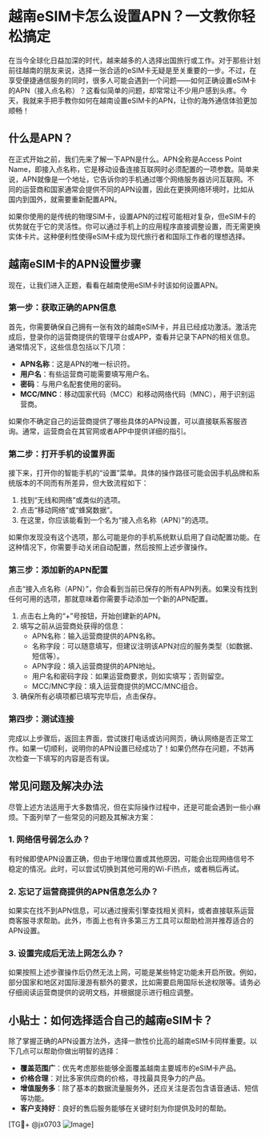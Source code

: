 # 越南eSIM卡怎么设置APN？一文教你轻松搞定

在当今全球化日益加深的时代，越来越多的人选择出国旅行或工作。对于那些计划前往越南的朋友来说，选择一张合适的eSIM卡无疑是至关重要的一步。不过，在享受便捷通信服务的同时，很多人可能会遇到一个问题——如何正确设置eSIM卡的APN（接入点名称）？这看似简单的问题，却常常让不少用户感到头疼。今天，我就来手把手教你如何在越南设置eSIM卡的APN，让你的海外通信体验更加顺畅！

## 什么是APN？

在正式开始之前，我们先来了解一下APN是什么。APN全称是Access Point Name，即接入点名称，它是移动设备连接互联网时必须配置的一项参数。简单来说，APN就像是一个地址，它告诉你的手机通过哪个网络服务器访问互联网。不同的运营商和国家通常会提供不同的APN设置，因此在更换网络环境时，比如从国内到国外，就需要重新配置APN。

如果你使用的是传统的物理SIM卡，设置APN的过程可能相对复杂，但eSIM卡的优势就在于它的灵活性。你可以通过手机上的应用程序直接调整设置，而无需更换实体卡片。这种便利性使得eSIM卡成为现代旅行者和国际工作者的理想选择。

## 越南eSIM卡的APN设置步骤

现在，让我们进入正题，看看在越南使用eSIM卡时该如何设置APN。

### 第一步：获取正确的APN信息

首先，你需要确保自己拥有一张有效的越南eSIM卡，并且已经成功激活。激活完成后，登录你的运营商提供的管理平台或APP，查看并记录下APN的相关信息。通常情况下，这些信息包括以下几项：

- **APN名称**：这是APN的唯一标识符。
- **用户名**：有些运营商可能需要填写用户名。
- **密码**：与用户名配套使用的密码。
- **MCC/MNC**：移动国家代码（MCC）和移动网络代码（MNC），用于识别运营商。

如果你不确定自己的运营商提供了哪些具体的APN设置，可以直接联系客服咨询。通常，运营商会在其官网或者APP中提供详细的指引。

### 第二步：打开手机的设置界面

接下来，打开你的智能手机的“设置”菜单。具体的操作路径可能会因手机品牌和系统版本的不同而有所差异，但大致流程如下：

1. 找到“无线和网络”或类似的选项。
2. 点击“移动网络”或“蜂窝数据”。
3. 在这里，你应该能看到一个名为“接入点名称（APN）”的选项。

如果你发现没有这个选项，那么可能是你的手机系统默认启用了自动配置功能。在这种情况下，你需要手动关闭自动配置，然后按照上述步骤操作。

### 第三步：添加新的APN配置

点击“接入点名称（APN）”，你会看到当前已保存的所有APN列表。如果没有找到任何可用的选项，那就意味着你需要手动添加一个新的APN配置。

1. 点击右上角的“+”号按钮，开始创建新的APN。
2. 填写之前从运营商处获得的信息：
   - APN名称：输入运营商提供的APN名称。
   - 名称字段：可以随意填写，但建议注明该APN对应的服务类型（如数据、短信等）。
   - APN字段：填入运营商提供的APN地址。
   - 用户名和密码字段：如果运营商要求，则如实填写；否则留空。
   - MCC/MNC字段：填入运营商提供的MCC/MNC组合。
3. 确保所有必填项都已填写完毕后，点击保存。

### 第四步：测试连接

完成以上步骤后，返回主界面，尝试拨打电话或访问网页，确认网络是否正常工作。如果一切顺利，说明你的APN设置已经成功了！如果仍然存在问题，不妨再次检查一下填写的内容是否有误。

## 常见问题及解决办法

尽管上述方法适用于大多数情况，但在实际操作过程中，还是可能会遇到一些小麻烦。下面列举了一些常见的问题及其解决方案：

### 1. 网络信号弱怎么办？

有时候即使APN设置正确，但由于地理位置或其他原因，可能会出现网络信号不稳定的情况。此时，可以尝试切换到其他可用的Wi-Fi热点，或者稍后再试。

### 2. 忘记了运营商提供的APN信息怎么办？

如果实在找不到APN信息，可以通过搜索引擎查找相关资料，或者直接联系运营商客服寻求帮助。此外，市面上也有许多第三方工具可以帮助检测并推荐适合的APN设置。

### 3. 设置完成后无法上网怎么办？

如果按照上述步骤操作后仍然无法上网，可能是某些特定功能未开启所致。例如，部分国家和地区对国际漫游有额外的要求，比如需要启用国际长途权限等。请务必仔细阅读运营商提供的说明文档，并根据提示进行相应调整。

## 小贴士：如何选择适合自己的越南eSIM卡？

除了掌握正确的APN设置方法外，选择一款性价比高的越南eSIM卡同样重要。以下几点可以帮助你做出明智的选择：

- **覆盖范围广**：优先考虑那些能够全面覆盖越南主要城市的eSIM卡产品。
- **价格合理**：对比多家供应商的价格，寻找最具竞争力的产品。
- **增值服务多**：除了基本的数据流量服务外，还应关注是否包含语音通话、短信等功能。
- **客户支持好**：良好的售后服务能够在关键时刻为你提供及时的帮助。

[TG💪+ @jx0703 ![Image](https://github.com/user-attachments/assets/dbca1d08-cadb-493c-b0ec-ad6f7a83f270)]